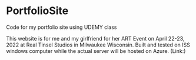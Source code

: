 # PortfolioSite
Code for my portfolio site using UDEMY class

This website is for me and my girlfriend for her ART Event on April 22-23, 2022 at Real Tinsel Studios in Milwaukee Wisconsin. 
Built and tested on ISS windows computer while the actual server will be hosted on Azure. (Link:)
